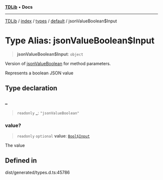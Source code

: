 [**TDLib**](../../../../../../README.md) • **Docs**

***

[TDLib](../../../../../../modules.md) / [index](../../../../../README.md) / [types](../../../README.md) / [default](../README.md) / jsonValueBoolean$Input

# Type Alias: jsonValueBoolean$Input

> **jsonValueBoolean$Input**: `object`

Version of [jsonValueBoolean](jsonValueBoolean.md) for method parameters.

Represents a boolean JSON value

## Type declaration

### \_

> `readonly` **\_**: `"jsonValueBoolean"`

### value?

> `readonly` `optional` **value**: [`Bool$Input`](Bool$Input.md)

The value

## Defined in

dist/generated/types.d.ts:45786
